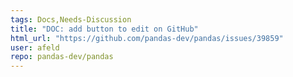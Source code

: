 ```yaml
---
tags: Docs,Needs-Discussion
title: "DOC: add button to edit on GitHub"
html_url: "https://github.com/pandas-dev/pandas/issues/39859"
user: afeld
repo: pandas-dev/pandas
---
```


